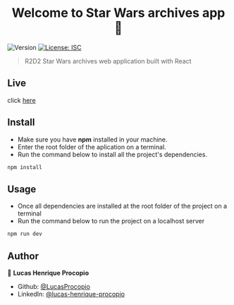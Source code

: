 <h1 align="center">Welcome to Star Wars archives app 👋</h1>
<p>
  <img alt="Version" src="https://img.shields.io/badge/version-1.0.0-blue.svg?cacheSeconds=2592000" />
  <a href="#" target="_blank">
    <img alt="License: ISC" src="https://img.shields.io/badge/License-ISC-yellow.svg" />
  </a>
</p>

> R2D2 Star Wars archives web application built with React

## Live

click [here](lustar.surge.sh)

## Install

- Make sure you have **npm** installed in your machine.
- Enter the root folder of the aplication on a terminal.
- Run the command below to install all the project's dependencies.

```sh
npm install
```

## Usage

- Once all dependencies are installed at the root folder of the project on a terminal
- Run the command below to run the project on a localhost server

```sh
npm run dev
```

## Author

👤 **Lucas Henrique Procopio**

- Github: [@LucasProcopio](https://github.com/LucasProcopio)
- LinkedIn: [@lucas-henrique-procopio](https://linkedin.com/in/lucas-henrique-procopio)
